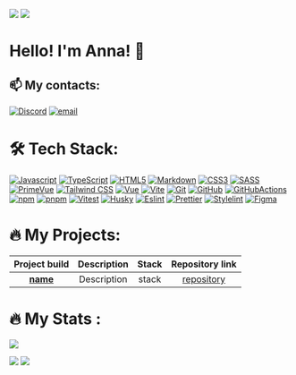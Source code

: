<p> 
  <img src="https://komarev.com/ghpvc/?username=yaroshenkoanna&label=Profile%20views&color=0e75b6&style=flat"/> 
  <a href="https://www.codewars.com/users/rsschool_5caf46c96695fa2c"><img src="https://www.codewars.com/users/rsschool_5caf46c96695fa2c/badges/micro"/></a> 
</p>

  # Hello! I'm Anna! 👋




## 📫 My contacts: 

[![Discord](https://img.shields.io/badge/Discord-%237289DA.svg?logo=discord&logoColor=white)](https://discord.gg/annay.1935) [![email](https://img.shields.io/badge/Email-D14836?logo=gmail&logoColor=white)](mailto:yaroshenkoannette@gmail.com) 

# 🛠️ Tech Stack:

[![Javascript][Javascript]][Javascript-url]
[![TypeScript][TypeScript]][TypeScript-url]
[![HTML5][HTML5]][HTML5-url]
[![Markdown][Markdown]][Markdown-url]
[![CSS3][CSS3]][CSS3-url]
[![SASS][SASS]][SASS-url]
[![PrimeVue][PrimeVue]][PrimeVue-url]
[![Tailwind CSS][Tailwind CSS]][TailwindCSS-url]
[![Vue][Vue]][Vue-url]
[![Vite][Vite]][Vite-url]
[![Git][Git]][Git-url]
[![GitHub][GitHub]][GitHub-url]
[![GitHubActions][GitHubActions]][GitHubActions-url]
[![npm][npm]][npm-url]
[![pnpm][pnpm]][pnpm-url]
[![Vitest][Vitest]][Vitest-url]
[![Husky][Husky]][Husky-url]
[![Eslint][Eslint]][Eslint-url]
[![Prettier][Prettier]][Prettier-url]
[![Stylelint][Stylelint]][Stylelint-url]
[![Figma][Figma]][Figma-url]

[Javascript]: https://img.shields.io/badge/javascript-F7DF1E?style=for-the-badge&logo=javascript&logoColor=262729
[Javascript-url]: https://developer.mozilla.org/en-US/docs/Web/JavaScript
[TypeScript]: https://img.shields.io/badge/TypeScript-3178C6.svg?style=for-the-badge&logo=typescript&logoColor=white
[TypeScript-url]: https://www.typescriptlang.org
[HTML5]: https://img.shields.io/badge/html5-E34F26.svg?style=for-the-badge&logo=html5&logoColor=white
[HTML5-url]: https://html.com/html5/
[Markdown]: https://img.shields.io/badge/markdown-000000.svg?style=for-the-badge&logo=markdown&logoColor=white
[Markdown-url]: https://www.markdownguide.org/
[CSS3]: https://img.shields.io/badge/css3-1572B6?style=for-the-badge&logo=css3&logoColor=white
[CSS3-url]: https://developer.mozilla.org/en-US/docs/Web/CSS
[SASS]: https://img.shields.io/badge/sass-CC6699?style=for-the-badge&logo=sass&logoColor=white
[SASS-url]: https://sass-lang.com/
[PrimeVue]: https://img.shields.io/badge/PrimeVue-2088FF?style=for-the-badge&logo=PrimeVue&logoColor=white
[PrimeVue-url]: https://primevue.org/
[Tailwind CSS]: https://img.shields.io/badge/tailwindcss-CB3837?style=for-the-badge&logo=tailwindcss&logoColor=white
[TailwindCSS-url]: https://tailwindcss.com/
[Vue]: https://img.shields.io/badge/Vue.js-F7DF1E?style=for-the-badge&logo=Vue.js&logoColor=262729
[Vue-url]:  https://vuejs.org/
[Git]: https://img.shields.io/badge/git-F05032?style=for-the-badge&logo=git&logoColor=white
[Git-url]: https://git-scm.com/
[GitHub]: https://img.shields.io/badge/github-181717?style=for-the-badge&logo=github&logoColor=white
[GitHub-url]: https://github.com/
[GitHubActions]: https://img.shields.io/badge/githubactions-2088FF?style=for-the-badge&logo=githubactions&logoColor=white
[GitHubActions-url]: https://github.com/features/actions
[npm]: https://img.shields.io/badge/npm-CB3837?style=for-the-badge&logo=npm&logoColor=white
[npm-url]: https://www.npmjs.com/
[pnpm]: https://img.shields.io/badge/pnpm-F7DF1E?style=for-the-badge&logo=pnpm&logoColor=262729
[pnpm-url]: https://pnpm.io/
[Vitest]: https://img.shields.io/badge/Vitest-000000?style=for-the-badge&logo=Vitest&logoColor=white
[Vitest-url]: https://vitest.dev/guide/
[Vite]: https://img.shields.io/badge/vite-646CFF?style=for-the-badge&logo=vite&logoColor=white
[Vite-url]: https://vitejs.dev/
[Husky]: https://img.shields.io/badge/Husky-F05032?style=for-the-badge&logo=furrynetwork&logoColor=white
[Husky-url]: https://typicode.github.io/husky/
[Eslint]: https://img.shields.io/badge/eslint-4B32C3?style=for-the-badge&logo=eslint&logoColor=white
[Eslint-url]: https://eslint.org/
[Prettier]: https://img.shields.io/badge/prettier-F7B93E?style=for-the-badge&logo=prettier&logoColor=263238
[Prettier-url]: https://prettier.io/
[Stylelint]: https://img.shields.io/badge/stylelint-263238?style=for-the-badge&logo=stylelint&logoColor=white
[Stylelint-url]: https://stylelint.io/
[editorconfig]: https://img.shields.io/badge/editorconfig-FEFEFE?style=for-the-badge&logo=editorconfig&logoColor=262729
[editorconfig-url]: https://editorconfig.org/
[Figma]: https://img.shields.io/badge/figma-F24E1E?style=for-the-badge&logo=figma&logoColor=white
[Figma-url]: https://www.figma.com/

# :fire: My Projects:
|Project build|Description|Stack|Repository link|
|:---:|:---:|:---:|:---:|
|**[name](https://link)**|Description|stack|[ repository](https://link)|



# :fire: My Stats :

![](http://github-profile-summary-cards.vercel.app/api/cards/profile-details?username=yaroshenkoanna&theme=solarized_dark)

![](http://github-profile-summary-cards.vercel.app/api/cards/repos-per-language?username=yaroshenkoanna&theme=solarized_dark)
![](http://github-profile-summary-cards.vercel.app/api/cards/stats?username=yaroshenkoanna&theme=solarized_dark)

